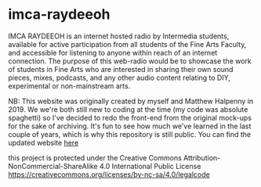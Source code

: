 # imca-raydeeoh
IMCA RAYDEEOH is an internet hosted radio by Intermedia students, available for active participation from all students of the Fine Arts Faculty, and accessible for listening to anyone within reach of an internet connection. The purpose of this web-radio would be to showcase the work of students in Fine Arts who are interested in sharing their own sound pieces, mixes, podcasts, and any other audio content relating to DIY, experimental or non-mainstream arts. 

NB: This website was originally created by myself and Matthew Halpenny in 2019. We we're both still new to coding at the time (my code was absolute spaghetti) so I've decided to redo the front-end from the original mock-ups for the sake of archiving. It's fun to see how much we've learned in the last couple of years, which is why this repository is still public. You can find the updated website [here](https://github.com/sbordel/portfolio/tree/main/imca-raydeeoh)

this project is protected under the Creative Commons Attribution-NonCommercial-ShareAlike 4.0 International Public License
https://creativecommons.org/licenses/by-nc-sa/4.0/legalcode
